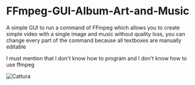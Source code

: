 # FFmpeg-GUI-Album-Art-and-Music
A simple GUI to run a command of FFmpeg which allows you to create simple video with a single image and music without quality loss,
you can change every part of the command because all textboxes are manually editable

I must mention that I don't know how to program and I don't know how to use ffmpeg

![Cattura](https://github.com/Eric51238/FFmpeg-GUI-Album-Art-and-Music/assets/134111009/17c58c38-c9f4-4cc4-ba02-aa99bdcc24cb)
